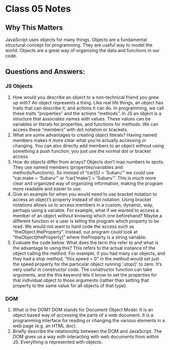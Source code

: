 # Class 05 Notes

## Why This Matters

JavaScript uses objects for many things. Objects are a fundamental structural concept for programming. They are useful way to model the world. Objects are a great way of organizing the data and functions in our code.

## Questions and Answers:

### JS Objects

1.	How would you describe an object to a non-technical friend you grew up with?
        An object represents a thing. Like real life things, an object has traits that can describe it, and actions it can do. In programming, we call these traits “properties” and the actions “methods”.  In JS an object is a structure that associates names with values. These values can be variables or literals for properties, and functions for methods. We can access these “members” with dot notation or brackets.
2.	What are some advantages to creating object literals?
        Having named members makes it more clear what you’re actually accessing or changing. You can also directly add members to an object without using something a push function; you just use the normal dot or bracket access.
3.	How do objects differ from arrays?
        Objects don’t map numbers to spots. They use named members (properties/variables and methods/functions). So instead of “car[0] = ‘Subaru’” we could use “car.make = ‘Subaru’” or “car[‘make’] = ‘Subaru’”. This is much more clear and organized way of organizing information, making the program more readable and easier to use.
4.	Give an example for when you would need to use bracket notation to access an object’s property instead of dot notation.
        Using bracket notations allows us to access members in a custom, dynamic, way, perhaps using a variable. For example, what if we wanted to access a member of an object without knowing which one beforehand? Maybe a different function or a user is telling the program which property to be read. We would not want to hard code the access such as “theObject.theProperty”. Instead, our program could look at “theObject[theProperty]” where theProperty is a string variable.
5.	Evaluate the code below. What does the term this refer to and what is the advantage to using this?
        This refers to the actual instance of the object calling the method. For example, if you had many car objects, and they had a stop method, “this.speed = 0” in the method would set just the speed property for the particular object running ‘.stop()’ to zero. It’s very useful in constructor code. The constructor function can take arguments, and the this keyword lets it know to set the properties for that individual object to those arguments (rather than setting that property to the same value for all objects of that type). 

### DOM

1.	What is the DOM?
        DOM stands for Document Object Model. It is an object based way of accessing the parts of a web document. It is a programming interface for reading or changing the various elements in a web page (e.g. an HTML doc). 
2.	Briefly describe the relationship between the DOM and JavaScript.
        The DOM gives us a way with interacting with web documents from within JS. Everything is represented with objects.  
